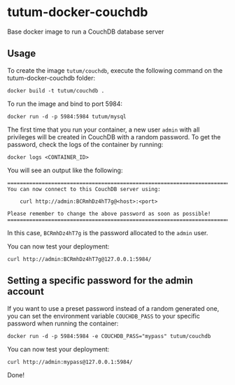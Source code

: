 tutum-docker-couchdb
====================

Base docker image to run a CouchDB database server


Usage
-----

To create the image `tutum/couchdb`, execute the following command on the tutum-docker-couchdb folder:

	docker build -t tutum/couchdb .

To run the image and bind to port 5984:

	docker run -d -p 5984:5984 tutum/mysql

The first time that you run your container, a new user `admin` with all privileges 
will be created in CouchDB with a random password. To get the password, check the logs
of the container by running:

	docker logs <CONTAINER_ID>

You will see an output like the following:

	========================================================================
	You can now connect to this CouchDB server using:

	    curl http://admin:BCRmhDz4hT7g@<host>:<port>

	Please remember to change the above password as soon as possible!
	========================================================================

In this case, `BCRmhDz4hT7g` is the password allocated to the `admin` user.

You can now test your deployment:

	curl http://admin:BCRmhDz4hT7g@127.0.0.1:5984/


Setting a specific password for the admin account
-------------------------------------------------

If you want to use a preset password instead of a random generated one, you can
set the environment variable `COUCHDB_PASS` to your specific password when running the container:

	docker run -d -p 5984:5984 -e COUCHDB_PASS="mypass" tutum/couchdb

You can now test your deployment:

	curl http://admin:mypass@127.0.0.1:5984/

Done!
